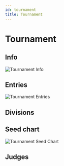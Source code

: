 ```yaml
---
id: tournament
title: Tournament
---
```


# Tournament

## Info

![Tournament Info](/img/tournament-info-main.png)

## Entries

![Tournament Entries](/img/tournament-entries-main.png)

## Divisions

## Seed chart

![Tournament Seed Chart](/img/seed-chart-main.png)

## Judges
